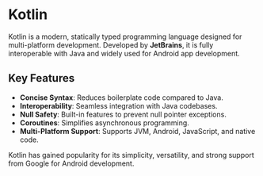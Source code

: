 # Kotlin

Kotlin is a modern, statically typed programming language designed for multi-platform development. Developed by **JetBrains**, it is fully interoperable with Java and widely used for Android app development.

## Key Features
- **Concise Syntax**: Reduces boilerplate code compared to Java.
- **Interoperability**: Seamless integration with Java codebases.
- **Null Safety**: Built-in features to prevent null pointer exceptions.
- **Coroutines**: Simplifies asynchronous programming.
- **Multi-Platform Support**: Supports JVM, Android, JavaScript, and native code.

Kotlin has gained popularity for its simplicity, versatility, and strong support from Google for Android development.

